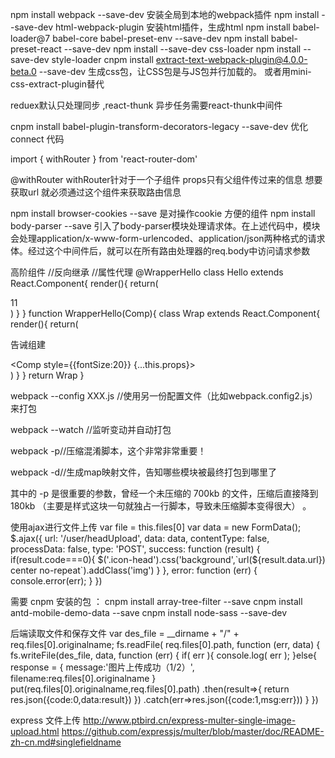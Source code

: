 npm install webpack --save-dev  安装全局到本地的webpack插件
npm install --save-dev html-webpack-plugin 安装html插件，生成html
npm install babel-loader@7 babel-core babel-preset-env --save-dev
npm install babel-preset-react --save-dev
npm install --save-dev css-loader
npm install --save-dev style-loader
cnpm install extract-text-webpack-plugin@4.0.0-beta.0 --save-dev 生成css包，让CSS包是与JS包并行加载的。 或者用mini-css-extract-plugin替代


reduex默认只处理同步 ,react-thunk 异步任务需要react-thunk中间件

cnpm install babel-plugin-transform-decorators-legacy --save-dev   优化connect 代码

import { withRouter } from 'react-router-dom'

@withRouter  withRouter针对于一个子组件 props只有父组件传过来的信息 想要获取url 就必须通过这个组件来获取路由信息

npm install browser-cookies --save  是对操作cookie 方便的组件
npm install body-parser --save 引入了body-parser模块处理请求体。在上述代码中，模块会处理application/x-www-form-urlencoded、application/json两种格式的请求体。经过这个中间件后，就可以在所有路由处理器的req.body中访问请求参数

高阶组件
//反向继承
//属性代理
@WrapperHello
class Hello extends React.Component{
  render(){
    return(
      <div style={{fontSize:30}}>11</div>
    )
  }
}
function WrapperHello(Comp){
  class Wrap extends React.Component{
    render(){
      return(
        <div>
          <p>告诫组建</p>
          <Comp style={{fontSize:20}} {...this.props}></Comp>
        </div>
      )
    }
  }
  return Wrap
}


webpack --config XXX.js //使用另一份配置文件（比如webpack.config2.js）来打包
 
webpack --watch //监听变动并自动打包
 
webpack -p//压缩混淆脚本，这个非常非常重要！
 
webpack -d//生成map映射文件，告知哪些模块被最终打包到哪里了
 
其中的 -p 是很重要的参数，曾经一个未压缩的 700kb 的文件，压缩后直接降到 180kb （主要是样式这块一句就独占一行脚本，导致未压缩脚本变得很大） 。



使用ajax进行文件上传
    var file = this.files[0]
    var data = new FormData();
    $.ajax({
        url: '/user/headUpload',
        data: data,
      contentType: false,
      processData: false,
      type: 'POST',
      success: function (result) {
          if(result.code===0){
          $('.icon-head').css('background',`url(${result.data.url}) center no-repeat`).addClass('img')
          }
        },
        error: function (err) {
            console.error(err);
        }
    })   



需要 cnpm 安装的包 ：
cnpm install array-tree-filter  --save
cnpm install antd-mobile-demo-data --save
cnpm install node-sass --save-dev


后端读取文件和保存文件
    var des_file = __dirname + "/" + req.files[0].originalname;
    fs.readFile( req.files[0].path, function (err, data) {
         fs.writeFile(des_file, data, function (err) {
          if( err ){
               console.log( err );
          }else{
                response = {
                    message:'图片上传成功（1/2）', 
                    filename:req.files[0].originalname
               }
               put(req.files[0].originalname,req.files[0].path)
               .then(result=>{
                    return res.json({code:0,data:result})
                })
               .catch(err=>res.json({code:1,msg:err}))
           }
        })




express 文件上传 
http://www.ptbird.cn/express-multer-single-image-upload.html
https://github.com/expressjs/multer/blob/master/doc/README-zh-cn.md#singlefieldname
